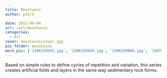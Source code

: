 ```yaml
---
title: Mountains
author: p3trk

date: 2011-09-04
url: /art/mountains
categories:
  - Art
cover: mountains/cover.jpg
pix_folder: mountains
more_pix: ['1306339291.jpg', '1306339428.jpg', '1306339960.jpg', '1307465162.jpg', '1307465407.jpg', '1307465423.jpg', '1307465449.jpg', '1307465507.jpg', '1307465519.jpg', '1307465530.jpg', '1307465865.jpg', '1307466065.jpg', '1307466192.jpg', '1307466316.jpg', '1307466323.jpg', '1307466374.jpg', '1307466530.jpg', '1307466548.jpg', '1307467261.jpg', '1307468338.jpg']
---
```

Based on simple rules to define cycles of repetition and variation, this series creates artificial folds and layers in the same way sedimentary rock forms.
